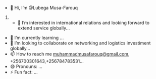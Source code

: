 - 👋 Hi, I’m @Lubega Musa-Farouq
1. - 👀 I’m interested in international relations and looking forward to extend service globally...
- 🌱 I’m currently learning ...
- 💞️ I’m looking to collaborate on networking and logistics investiment globally...
- 📫 How to reach me muhammadmusafarouq@gmail.com, +256700301643,+256784783531...
- 😄 Pronouns: ...
- ⚡ Fun fact: ...

<!---
Mmusa-farouq/Mmusa-farouq is a ✨ special ✨ repository because its `README.md` (this file) appears on your GitHub profile.
You can click the Preview link to take a look at your changes.
--->
